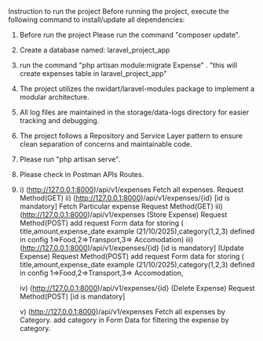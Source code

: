 Instruction to run the project
 Before running the project, execute the following command to install/update all dependencies:
1) Before run the project Please run the command "composer update".
2) Create a database named: laravel_project_app
3) run the command "php artisan module:migrate Expense" . "this will create expenses table in laravel_project_app"
4) The project utilizes the nwidart/laravel-modules package to implement a modular architecture.
5) All log files are maintained in the storage/data-logs directory for easier tracking and debugging.
6) The project follows a Repository and Service Layer pattern to ensure clean separation of concerns and maintainable code.
7) Please run "php artisan serve".
8) Please check in Postman APIs Routes.

9) i) (http://127.0.0.1:8000)/api/v1/expenses  Fetch all expenses. Request Method(GET)
  ii) (http://127.0.0.1:8000)/api/v1/expenses/{id} [id is mandatory] Fetch Particular expense Request Method(GET)
  iii) (http://127.0.0.1:8000)/api/v1/expenses (Store Expense) Request Method(POST)
    add request Form data for storing ( title,amount,expense_date example (21/10/2025),category(1,2,3) defined in config 1=>Food,2=>Transport,3=> Accomodation)
iii) (http://127.0.0.1:8000)/api/v1/expenses/{id}  [id is mandatory] (Update Expense) Request Method(POST)
    add request Form data for storing ( title,amount,expense_date example (21/10/2025),category(1,2,3) defined in config 1=>Food,2=>Transport,3=> Accomodation,

   iv) (http://127.0.0.1:8000)/api/v1/expenses/{id} (Delete Expense) Request Method(POST) [id is mandatory]
   
   v) (http://127.0.0.1:8000)/api/v1/expenses  Fetch all expenses by Category. add category in Form Data for filtering the expense by category.
